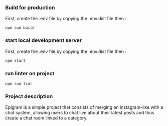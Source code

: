 ### Build for production

First, create the .env file by copying the .env.dist file then :

    npm run build

### start local development server

First, create the .env file by copying the .env.dist file then :

    npm start

### run linter on project

    npm run lint

### Project description

Epigram is a simple project that consists of merging an instagram-like with a chat system, allowing users to chat live about their latest posts and thus create a chat room linked to a category.

